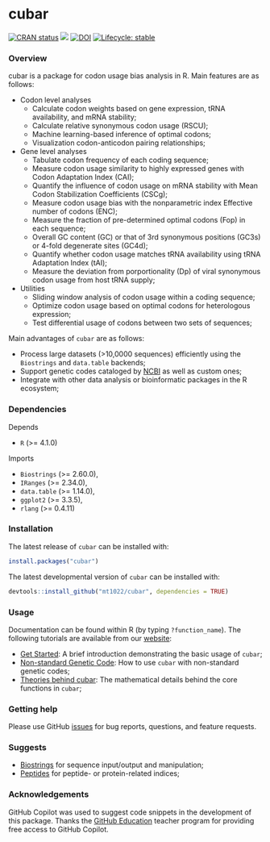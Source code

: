 
# cubar

<!-- badges: start -->
[![CRAN status](https://www.r-pkg.org/badges/version/cubar)](https://CRAN.R-project.org/package=cubar)
[![](https://cranlogs.r-pkg.org/badges/cubar)](https://cran.r-project.org/package=cubar)
[![DOI](https://zenodo.org/badge/DOI/10.5281/zenodo.10155990.svg)](https://doi.org/10.5281/zenodo.10155990)
[![Lifecycle: stable](https://img.shields.io/badge/lifecycle-stable-brightgreen.svg)](https://lifecycle.r-lib.org/articles/stages.html#stable)
<!-- badges: end -->

### Overview
cubar is a package for codon usage bias analysis in R. Main features are as follows:

- Codon level analyses
    - Calculate codon weights based on gene expression, tRNA availability, and mRNA stability;
    - Calculate relative synonymous codon usage (RSCU);
    - Machine learning-based inference of optimal codons;
    - Visualization codon-anticodon pairing relationships;
- Gene level analyses
    - Tabulate codon frequency of each coding sequence;
    - Measure codon usage similarity to highly expressed genes with Codon Adaptation Index (CAI);
    - Quantify the influence of codon usage on mRNA stability with Mean Codon Stabilization Coefficients (CSCg);
    - Measure codon usage bias with the nonparametric index Effective number of codons (ENC);
    - Measure the fraction of pre-determined optimal codons (Fop) in each sequence;
    - Overall GC content (GC) or that of 3rd synonymous positions (GC3s) or 4-fold degenerate sites (GC4d);
    - Quantify whether codon usage matches tRNA availability using tRNA Adaptation Index (tAI);
    - Measure the deviation from porportionality (Dp) of viral synonymous codon usage from host tRNA supply;
- Utilities
    - Sliding window analysis of codon usage within a coding sequence;
    - Optimize codon usage based on optimal codons for heterologous expression;
    - Test differential usage of codons between two sets of sequences;

Main advantages of `cubar` are as follows:
- Process large datasets (>10,0000 sequences) efficiently using the `Biostrings` and `data.table` backends;
- Support genetic codes cataloged by [NCBI](https://www.ncbi.nlm.nih.gov/Taxonomy/Utils/wprintgc.cgi) as well as custom ones;
- Integrate with other data analysis or bioinformatic packages in the R ecosystem;

### Dependencies
Depends

- `R` (>= 4.1.0)

Imports

- `Biostrings` (>= 2.60.0),
- `IRanges` (>= 2.34.0),
- `data.table` (>= 1.14.0),
- `ggplot2` (>= 3.3.5),
- `rlang` (>= 0.4.11)

### Installation

The latest release of `cubar` can be installed with:

```r
install.packages("cubar")
```

The latest developmental version of `cubar` can be installed with:

```r
devtools::install_github("mt1022/cubar", dependencies = TRUE)
```

### Usage
Documentation can be found within R (by typing `?function_name`). The following tutorials are available from our [website](https://mt1022.github.io/cubar/):

- [Get Started](https://mt1022.github.io/cubar/articles/cubar.html): A brief introduction demonstrating the basic usage of `cubar`;
- [Non-standard Genetic Code](https://mt1022.github.io/cubar/articles/non_standard_genetic_code.html): How to use `cubar` with non-standard genetic codes;
- [Theories behind cubar](https://mt1022.github.io/cubar/articles/theory.html): The mathematical details behind the core functions in `cubar`;

### Getting help
Please use GitHub [issues](https://github.com/mt1022/cubar/issues) for bug reports, questions, and feature requests.

### Suggests
- [Biostrings](https://bioconductor.org/packages/release/bioc/html/Biostrings.html) for sequence input/output and manipulation;
- [Peptides](https://github.com/dosorio/Peptides) for peptide- or protein-related indices;

### Acknowledgements
GitHub Copilot was used to suggest code snippets in the development of this package. Thanks the [GitHub Education](https://education.github.com/) teacher program for providing free access to GitHub Copilot.
